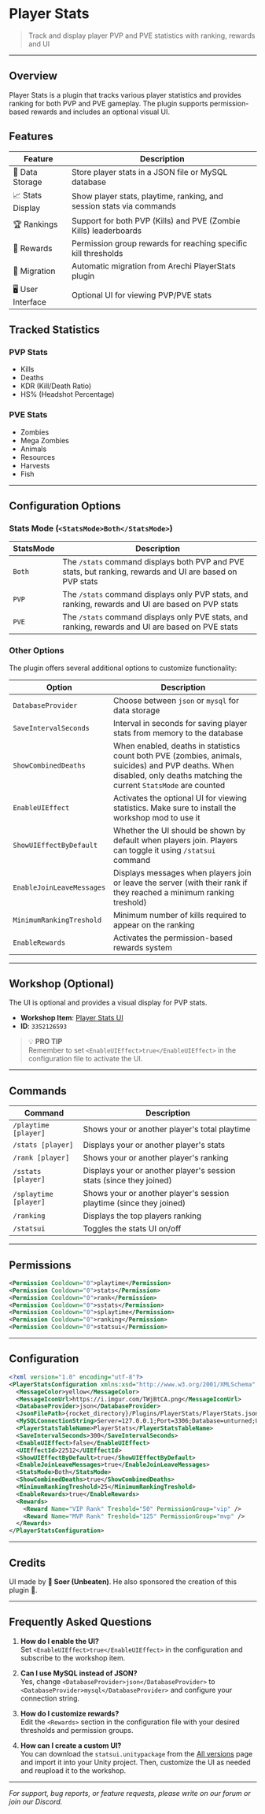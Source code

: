 # Player Stats
> Track and display player PVP and PVE statistics with ranking, rewards and UI

---

## Overview
Player Stats is a plugin that tracks various player statistics and provides ranking for both PVP and PVE gameplay. The plugin supports permission-based rewards and includes an optional visual UI.

## Features
| Feature | Description |
|---------|-------------|
| 💾 Data Storage | Store player stats in a JSON file or MySQL database |
| 📈 Stats Display | Show player stats, playtime, ranking, and session stats via commands |
| 🏆 Rankings | Support for both PVP (Kills) and PVE (Zombie Kills) leaderboards |
| 🎁 Rewards | Permission group rewards for reaching specific kill thresholds |
| 🔄 Migration | Automatic migration from Arechi PlayerStats plugin |
| 🖥️ User Interface | Optional UI for viewing PVP/PVE stats |

## Tracked Statistics

### PVP Stats
- Kills
- Deaths
- KDR (Kill/Death Ratio)
- HS% (Headshot Percentage)

### PVE Stats
- Zombies
- Mega Zombies
- Animals
- Resources
- Harvests
- Fish

---

## Configuration Options

### Stats Mode (`<StatsMode>Both</StatsMode>`)

| StatsMode | Description |
|------|-------------|
| `Both` | The `/stats` command displays both PVP and PVE stats, but ranking, rewards and UI are based on PVP stats |
| `PVP` | The `/stats` command displays only PVP stats, and ranking, rewards and UI are based on PVP stats |
| `PVE` | The `/stats` command displays only PVE stats, and ranking, rewards and UI are based on PVE stats |

### Other Options

The plugin offers several additional options to customize functionality:

| Option | Description |
|--------|-------------|
| `DatabaseProvider` | Choose between `json` or `mysql` for data storage |
| `SaveIntervalSeconds` | Interval in seconds for saving player stats from memory to the database |
| `ShowCombinedDeaths` | When enabled, deaths in statistics count both PVE (zombies, animals, suicides) and PVP deaths. When disabled, only deaths matching the current `StatsMode` are counted |
| `EnableUIEffect` | Activates the optional UI for viewing statistics. Make sure to install the workshop mod to use it |
| `ShowUIEffectByDefault` | Whether the UI should be shown by default when players join. Players can toggle it using `/statsui` command |
| `EnableJoinLeaveMessages` | Displays messages when players join or leave the server (with their rank if they reached a minimum ranking treshold) |
| `MinimumRankingTreshold` | Minimum number of kills required to appear on the ranking |
| `EnableRewards` | Activates the permission-based rewards system |

---

## Workshop (Optional)
The UI is optional and provides a visual display for PVP stats. 

- **Workshop Item**: [Player Stats UI](https://steamcommunity.com/sharedfiles/filedetails/?id=3352126593)
- **ID**: `3352126593`

> 💡 **PRO TIP**  
> Remember to set `<EnableUIEffect>true</EnableUIEffect>` in the configuration file to activate the UI.

---

## Commands

| Command | Description |
|---------|-------------|
| `/playtime [player]` | Shows your or another player's total playtime |
| `/stats [player]` | Displays your or another player's stats |
| `/rank [player]` | Shows your or another player's ranking |
| `/sstats [player]` | Displays your or another player's session stats (since they joined) |
| `/splaytime [player]` | Shows your or another player's session playtime (since they joined) |
| `/ranking` | Displays the top players ranking |
| `/statsui` | Toggles the stats UI on/off |

---

## Permissions

```xml
<Permission Cooldown="0">playtime</Permission>
<Permission Cooldown="0">stats</Permission>
<Permission Cooldown="0">rank</Permission>
<Permission Cooldown="0">sstats</Permission>
<Permission Cooldown="0">splaytime</Permission>
<Permission Cooldown="0">ranking</Permission>
<Permission Cooldown="0">statsui</Permission>
```

---

## Configuration
```xml
<?xml version="1.0" encoding="utf-8"?>
<PlayerStatsConfiguration xmlns:xsd="http://www.w3.org/2001/XMLSchema" xmlns:xsi="http://www.w3.org/2001/XMLSchema-instance">
  <MessageColor>yellow</MessageColor>
  <MessageIconUrl>https://i.imgur.com/TWjBtCA.png</MessageIconUrl>
  <DatabaseProvider>json</DatabaseProvider>
  <JsonFilePath>{rocket_directory}/Plugins/PlayerStats/PlayerStats.json</JsonFilePath>
  <MySQLConnectionString>Server=127.0.0.1;Port=3306;Database=unturned;Uid=root;Pwd=passw;</MySQLConnectionString>
  <PlayerStatsTableName>PlayerStats</PlayerStatsTableName>
  <SaveIntervalSeconds>300</SaveIntervalSeconds>
  <EnableUIEffect>false</EnableUIEffect>
  <UIEffectId>22512</UIEffectId>
  <ShowUIEffectByDefault>true</ShowUIEffectByDefault>
  <EnableJoinLeaveMessages>true</EnableJoinLeaveMessages>
  <StatsMode>Both</StatsMode>
  <ShowCombinedDeaths>true</ShowCombinedDeaths>
  <MinimumRankingTreshold>25</MinimumRankingTreshold>
  <EnableRewards>true</EnableRewards>
  <Rewards>
    <Reward Name="VIP Rank" Treshold="50" PermissionGroup="vip" />
    <Reward Name="MVP Rank" Treshold="125" PermissionGroup="mvp" />
  </Rewards>
</PlayerStatsConfiguration>
```

---

## Credits
UI made by **💪 Soer (Unbeaten)**. He also sponsored the creation of this plugin 💸.

---

## Frequently Asked Questions

1. **How do I enable the UI?**  
   Set `<EnableUIEffect>true</EnableUIEffect>` in the configuration and subscribe to the workshop item.

2. **Can I use MySQL instead of JSON?**  
   Yes, change `<DatabaseProvider>json</DatabaseProvider>` to `<DatabaseProvider>mysql</DatabaseProvider>` and configure your connection string.

3. **How do I customize rewards?**  
   Edit the `<Rewards>` section in the configuration file with your desired thresholds and permission groups.

4. **How can I create a custom UI?**  
   You can download the `statsui.unitypackage` from the [All versions](versions) page and import it into your Unity project. Then, customize the UI as needed and reupload it to the workshop.

---

*For support, bug reports, or feature requests, please write on our forum or join our Discord.*
